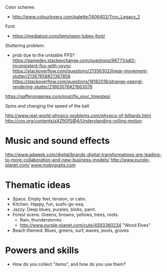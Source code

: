Color scheme:
- http://www.colourlovers.com/palette/1406402/Tron_Legacy_2

Font:
- https://medialoot.com/item/neon-tubes-font/

Stuttering problem:
- prob due to the unstable FPS?
https://gamedev.stackexchange.com/questions/96771/sdl2-inconsistent-fps-with-vsync
https://stackoverflow.com/questions/21356302/linear-movement-stutter/21367858#21367858
https://stackoverflow.com/questions/18182016/strange-opengl-rendering-stutter/21663076#21663076

https://gafferongames.com/post/fix_your_timestep/

Spins and changing the speed of the ball

http://www.real-world-physics-problems.com/physics-of-billiards.html
http://cnx.org/contents/aXZft0fS@4/Understanding-rolling-motion

# Music and sound effects

http://www.adweek.com/digital/brands-digital-transformations-are-leading-to-more-collaboration-and-new-business-models/
http://www.purple-planet.com/
www.mobygratis.com

# Thematic ideas

- Space. Empty feel, tension, or calm.
- Kitchen. Happy, fun, sushi-go-esq.
- Jazzy. Deep blues, purples, blobs, paint.
- Forest scene. Greens, browns, yellows, trees, roots.
  - Rain, thunderstorms
  - http://www.purple-planet.com/cute/4593380234 "Wood Elves"
- Beach themed. Blues, greens, surf, waves, pools, groves

# Powers and skills

- How do you collect "items", and how do you use them?
